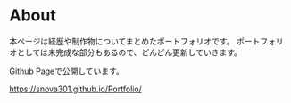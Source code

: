 # About
本ページは経歴や制作物についてまとめたポートフォリオです。
ポートフォリオとしては未完成な部分もあるので、どんどん更新していきます。

Github Pageで公開しています。

https://snova301.github.io/Portfolio/